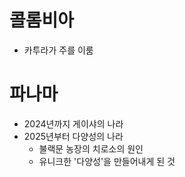 # 콜롬비아
- 카투라가 주를 이룸

# 파나마
- 2024년까지 게이샤의 나라
- 2025년부터 다양성의 나라
    - 불랙문 농장의 치로소의 원인
    - 유니크한 '다양성'을 만들어내게 된 것